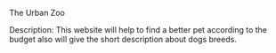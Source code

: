 The Urban Zoo

Description: This website will help to find a better pet according to the budget also will give the short description about dogs breeds.


